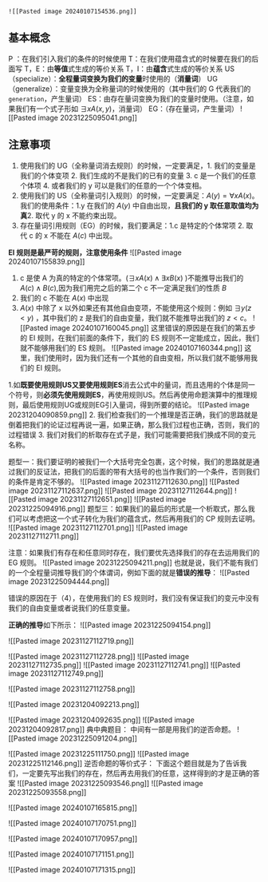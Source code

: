 	![[Pasted image 20240107154536.png]]
## 基本概念
P ：在我们引入我们的条件的时候使用
T：在我们使用蕴含式的时候要在我们的后面写
T，E：由**等值**式生成的等价关系
T，I：由**蕴含**式生成的等价关系
US（specialize）：**全程量词变换为我们的变量**时使用的（**消量词**）
UG（generalize）：变量变换为全称量词的时候使用的（其中我们的 G 代表我们的 `generation`，产生量词）
ES：由存在量词变换为我们的变量时使用。（注意，如果我们有一个式子形如 $\exists xA(x,y)$，消量词）
EG：（存在量词，产生量词）
![[Pasted image 20231225095041.png]]
## 注意事项
1. 使用我们的 UG（全称量词消去规则）的时候，一定要满足，1. 我们的变量是我们的个体变项 2. 我们生成的不是我们的已有的变量 3. c 是一个我们的任意个体项 4. 或者我们的 y 可以是我们的任意的一个个体变相。
2. 使用我们的 US（全称量词引入规则）的时候，一定要满足：$A(y)=\forall xA(x)$。我们的使用条件：1.y 在我们的 $A(y)$ 中自由出现，**且我们的 y 取任意取值均为真**2. 取代 y 的 x 不能约束出现。 
3. 存在量词引用规则（EG）的时候，我们要满足：1.c 是特定的个体常项 2. 取代 c 的 x 不能在 $A(c)$ 中出现。

**EI 规则是最严苛的规则，注意使用条件**
![[Pasted image 20240107155839.png]]
1. c 是使 A 为真的特定的个体常项。($\exists x A(x) \land \exists x B(x)$ )不能推导出我们的 $A(c)\land B(c)$,因为我们用完之后的第二个 c 不一定满足我们的性质 $B$
2. 我们的 c 不能在 $A(x)$ 中出现
3. $A(x)$ 中除了 x 以外如果还有其他自由变项，不能使用这个规则：例如 $\exists y(z<y)$ ，其中我们的 z 是我们的自由变量，我们就不能推导出我们的 $z<c$。
![[Pasted image 20240107160045.png]]
这里错误的原因是在我们的第五步的 EI 规则，在我们前面的条件下，我们的 ES 规则不一定能成立，因此，我们就不能够用我们的 ES 规则。
![[Pasted image 20240107160344.png]]
这里，我们使用时，因为我们还有一个其他的自由变相，所以我们就不能够用我们的 EI 规则。



1.如**既要使用规则US又要使用规则ES**消去公式中的量词，而且选用的个体是同一个符号，则**必须先使用规则ES**，再使用规则US。然后再使用命题演算中的推理规则，最后使用规则UG或规则EG引入量词，得到所要的结论。
![[Pasted image 20231204090859.png]]
2. 我们检查我们的一个推理是否正确，我们的思路就是倒着把我们的论证过程再说一遍，如果正确，那么我们过程也正确，否则，我们的过程错误
3. 我们对我们的析取存在式子是，我们可能需要把我们换成不同的变元名称。


题型一：我们要证明的被我们一个大括号完全包裹，这个时候，我们的思路就是通过我们的反证法，把我们的后面的带有大括号的也当作我们的一个条件，否则我们的条件是肯定不够的。
![[Pasted image 20231127112630.png]]
![[Pasted image 20231127112637.png]]
![[Pasted image 20231127112644.png]]
![[Pasted image 20231127112651.png]]
![[Pasted image 20231225094916.png]]
题型三：如果我们的最后的形式是一个析取式，那么我们可以考虑把这一个式子转化为我们的蕴含式，然后再用我们的 CP 规则去证明。
![[Pasted image 20231127112701.png]]
![[Pasted image 20231127112711.png]]

注意：如果我们有存在和任意同时存在，我们要优先选择我们的存在去运用我们的 EG 规则。
![[Pasted image 20231225094211.png]]
也就是说，我们不能有我们的一个全程量词推导我们的个体谓词，例如下面的就是**错误的推导**：
![[Pasted image 20231225094444.png]]

错误的原因在于（4），在使用我们的 ES 规则时，我们没有保证我们的变元中没有我们的自由变量或者说我们的任意变量。

**正确的推导**如下所示：
![[Pasted image 20231225094154.png]]

![[Pasted image 20231127112719.png]]

![[Pasted image 20231127112728.png]]
![[Pasted image 20231127112735.png]]
![[Pasted image 20231127112741.png]]
![[Pasted image 20231127112749.png]]


![[Pasted image 20231127112758.png]]

![[Pasted image 20231204092213.png]]

![[Pasted image 20231204092635.png]]
![[Pasted image 20231204092817.png]]
典中典题目：
中间有一部是用我们的逆否命题。
![[Pasted image 20231225091204.png]]

![[Pasted image 20231225111750.png]]
![[Pasted image 20231225112146.png]]
逆否命题的等价式子：
下面这个题目就是为了告诉我们，一定要先写出我们的存在，然后再去用我们的任意，这样得到的才是正确的答案
![[Pasted image 20231225093546.png]]
![[Pasted image 20231225093558.png]]

![[Pasted image 20240107165815.png]]

![[Pasted image 20240107170751.png]]

![[Pasted image 20240107170957.png]]

![[Pasted image 20240107171151.png]]

![[Pasted image 20240107171315.png]]

